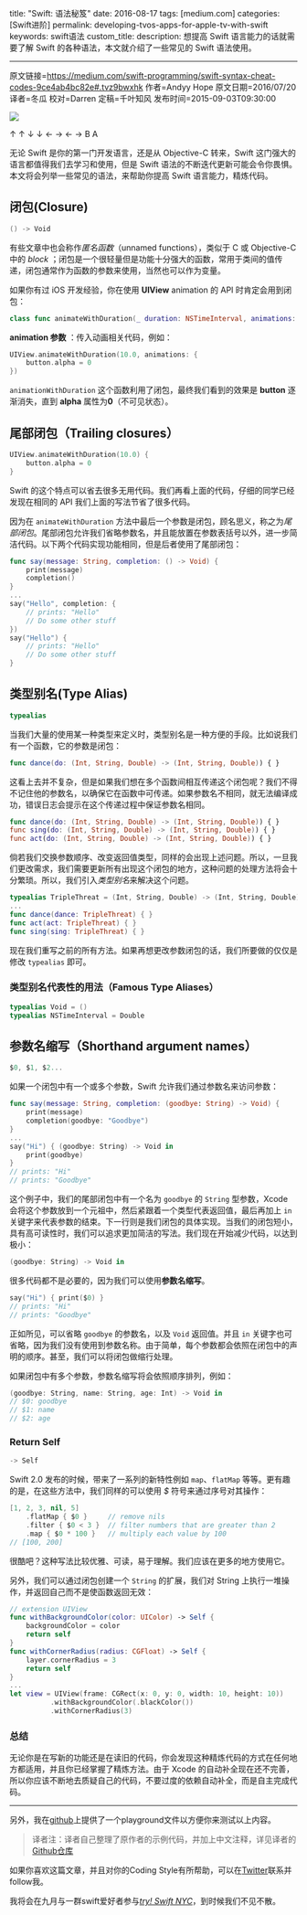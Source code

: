 title: "Swift: 语法秘笈"
date: 2016-08-17
tags: [medium.com]
categories: [Swift进阶]
permalink: developing-tvos-apps-for-apple-tv-with-swift
keywords: swift语法
custom_title: 
description: 想提高 Swift 语言能力的话就需要了解 Swift 的各种语法，本文就介绍了一些常见的 Swift 语法使用。

---
原文链接=https://medium.com/swift-programming/swift-syntax-cheat-codes-9ce4ab4bc82e#.tvz9bwxhk
作者=Andyy Hope
原文日期=2016/07/20
译者=冬瓜
校对=Darren
定稿=千叶知风
发布时间=2015-09-03T09:30:00

<!--此处开始正文-->

![][image-1]

↑ ↑ ↓ ↓ ← → ← → B A

无论 Swift 是你的第一门开发语言，还是从 Objective-C 转来，Swift 这门强大的语言都值得我们去学习和使用，但是 Swift 语法的不断迭代更新可能会令你畏惧。本文将会列举一些常见的语法，来帮助你提高 Swift 语言能力，精炼代码。

## 闭包(Closure)

```swift
() -> Void
```

有些文章中也会称作*匿名函数*（unnamed functions），类似于 C 或 Objective-C 中的 *block* ；闭包是一个很轻量但是功能十分强大的函数，常用于类间的值传递，闭包通常作为函数的参数来使用，当然也可以作为变量。

<!--more-->

如果你有过 iOS 开发经验，你在使用 **UIView** animation 的 API 时肯定会用到闭包：

```swift
class func animateWithDuration(_ duration: NSTimeInterval, animations: () -> Void)
```

**animation 参数** ：传入动画相关代码，例如：

```swift
UIView.animateWithDuration(10.0, animations: {
    button.alpha = 0
})
```

`animationWithDuration` 这个函数利用了闭包，最终我们看到的效果是 **button** 逐渐消失，直到 **alpha** 属性为**0**（不可见状态）。

## 尾部闭包（Trailing closures）

```swift
UIView.animateWithDuration(10.0) { 
    button.alpha = 0
}
```

Swift 的这个特点可以省去很多无用代码。我们再看上面的代码，仔细的同学已经发现在相同的 API 我们上面的写法节省了很多代码。

因为在 `animateWithDuration` 方法中最后一个参数是闭包，顾名思义，称之为*尾部闭包*。尾部闭包允许我们省略参数名，并且能放置在参数表括号以外，进一步简洁代码。以下两个代码实现功能相同，但是后者使用了尾部闭包：

```swift
func say(message: String, completion: () -> Void) {
    print(message)
    completion()
}
...
say("Hello", completion: {
    // prints: "Hello" 
    // Do some other stuff
})
say("Hello") {
    // prints: "Hello"
    // Do some other stuff
}
```

## 类型别名(Type Alias)

```swift
typealias
```

当我们大量的使用某一种类型来定义时，类型别名是一种方便的手段。比如说我们有一个函数，它的参数是闭包：

```swift
func dance(do: (Int, String, Double) -> (Int, String, Double)) { }
```

这看上去并不复杂，但是如果我们想在多个函数间相互传递这个闭包呢？我们不得不记住他的参数名，以确保它在函数中可传递。如果参数名不相同，就无法编译成功，错误日志会提示在这个传递过程中保证参数名相同。

```swift
func dance(do: (Int, String, Double) -> (Int, String, Double)) { }
func sing(do: (Int, String, Double) -> (Int, String, Double)) { }
func act(do: (Int, String, Double) -> (Int, String, Double)) { }
```

倘若我们交换参数顺序、改变返回值类型，同样的会出现上述问题。所以，一旦我们更改需求，我们需要更新所有出现这个闭包的地方，这种问题的处理方法将会十分繁琐。所以，我们引入*类型别名*来解决这个问题。

```swift
typealias TripleThreat = (Int, String, Double) -> (Int, String, Double)
...
func dance(dance: TripleThreat) { }
func act(act: TripleThreat) { }
func sing(sing: TripleThreat) { }
```

现在我们重写之前的所有方法。如果再想更改参数闭包的话，我们所要做的仅仅是修改 `typealias` 即可。

### 类型别名代表性的用法（Famous Type Aliases）

```swift
typealias Void = ()
typealias NSTimeInterval = Double
```

## 参数名缩写（Shorthand argument names）

```swift
$0, $1, $2...
```

如果一个闭包中有一个或多个参数，Swift 允许我们通过参数名来访问参数：

```swift 
func say(message: String, completion: (goodbye: String) -> Void) {
    print(message)
    completion(goodbye: "Goodbye")
}
...
say("Hi") { (goodbye: String) -> Void in
    print(goodbye)
}
// prints: "Hi"
// prints: "Goodbye"
```

这个例子中，我们的尾部闭包中有一个名为 `goodbye` 的 `String` 型参数，Xcode 会将这个参数放到一个元祖中，然后紧跟着一个类型代表返回值，最后再加上 `in` 关键字来代表参数的结束。下一行则是我们闭包的具体实现。当我们的闭包短小，具有高可读性时，我们可以追求更加简洁的写法。我们现在开始减少代码，以达到极小：

```swift
(goodbye: String) -> Void in
```

很多代码都不是必要的，因为我们可以使用**参数名缩写**。

```swift
say("Hi") { print($0) }
// prints: "Hi"
// prints: "Goodbye"
```


正如所见，可以省略 `goodbye` 的参数名，以及 `Void` 返回值。并且 `in` 关键字也可省略，因为我们没有使用到参数名称。由于简单，每个参数都会依照在闭包中的声明的顺序。甚至，我们可以将闭包做缩行处理。


如果闭包中有多个参数，参数名缩写将会依照顺序排列，例如：

```swift
(goodbye: String, name: String, age: Int) -> Void in
// $0: goodbye
// $1: name
// $2: age
```

### Return Self

```swift
-> Self
```

Swift 2.0 发布的时候，带来了一系列的新特性例如 `map`、`flatMap` 等等。更有趣的是，在这些方法中，我们同样的可以使用 *$* 符号来通过序号对其操作：

```swift
[1, 2, 3, nil, 5]
    .flatMap { $0 }     // remove nils
    .filter { $0 < 3 }  // filter numbers that are greater than 2
    .map { $0 * 100 }   // multiply each value by 100
// [100, 200]
```

很酷吧？这种写法比较优雅、可读，易于理解。我们应该在更多的地方使用它。

另外，我们可以通过闭包创建一个 `String` 的扩展，我们对 String 上执行一堆操作，并返回自己而不是使函数返回无效：

```swift
// extension UIView
func withBackgroundColor(color: UIColor) -> Self {
    backgroundColor = color
    return self
}
func withCornerRadius(radius: CGFloat) -> Self {
    layer.cornerRadius = 3
    return self
}
...
let view = UIView(frame: CGRect(x: 0, y: 0, width: 10, height: 10))
          .withBackgroundColor(.blackColor())
          .withCornerRadius(3)
```

### 总结

无论你是在写新的功能还是在读旧的代码，你会发现这种精炼代码的方式在任何地方都适用，并且你已经掌握了精炼方法。由于 Xcode 的自动补全现在还不完善，所以你应该不断地去质疑自己的代码，不要过度的依赖自动补全，而是自主完成代码。

--- 

另外，我在[github][1]上提供了一个playground文件以方便你来测试以上内容。

> 译者注：译者自己整理了原作者的示例代码，并加上中文注释，详见译者的[Github仓库][2]

如果你喜欢这篇文章，并且对你的Coding Style有所帮助，可以在[Twitter][3]联系并follow我。

我将会在九月与一群swift爱好者参与[*try! Swift NYC*][4]，到时候我们不见不散。

[1]:	https://github.com/andyyhope/Blog_SyntaxCheatCodes
[2]:	https://github.com/Desgard/SwiftGG-Translation-Demo/blob/master/Swift%20Syntax%20cheat%20codes/Blog_SyntaxCheatCodes.playground/Contents.swift
[3]:	https://twitter.com/AndyyHope
[4]:	http://www.tryswiftnyc.com/

[image-1]:	https://cdn-images-1.medium.com/max/2000/1*vjSHAgb-StGFzW3ryYFfvA.png